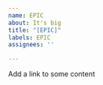 ```yaml
---
name: EPIC
about: It's big
title: "[EPIC]"
labels: EPIC
assignees: ''

---
```


Add a link to some content
